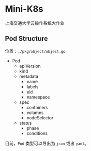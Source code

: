 # Mini-K8s
上海交通大学云操作系统大作业

## Pod Structure

位置：`./pkg/object/object.go`

- Pod
  - apiVersion
  - kind
  - metadata
    - name
    - labels
    - uid
    - namespace
  - spec
    - containers
    - volumes
    - nodeSelector
  - status
    - phase
    - conditions

目前，`Pod` 类型可以导出为 `json` 或者 `yaml`。
